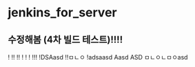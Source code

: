 # jenkins_for_server

## 수정해봄 (4차 빌드 테스트)!!!!
!
!!
!!
!
!
!
!!!
!DSAasd
!!ㅁㄴㅇ
!adsaasd
Aasd
ASD
ㅁㄴㅇㄴㅁㅇasd

